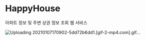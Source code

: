 # HappyHouse
아파트 정보 및 주변 상권 정보 조회 웹 서비스

![Uploading 20210107170902-5dd72b6dd1.[gif-2-mp4.com].gif…]()
